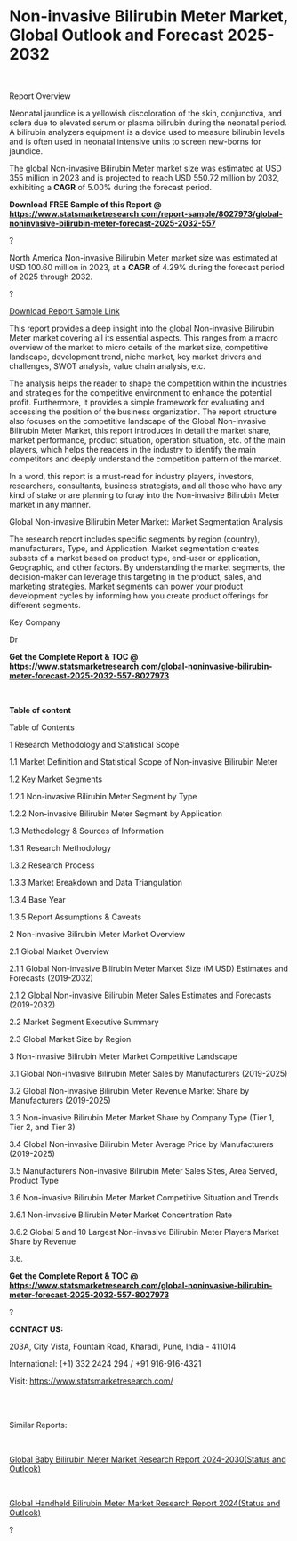 <h1>Non-invasive Bilirubin Meter Market, Global Outlook and Forecast 2025-2032</h1><br/><p>Report Overview</p>
 
 
 
 <p>Neonatal jaundice is a yellowish discoloration of the skin, conjunctiva, and sclera due to elevated serum or plasma bilirubin during the neonatal period. A bilirubin analyzers equipment is a device used to measure bilirubin levels and is often used in neonatal intensive units to screen new-borns for jaundice.</p>
 
 
 
 <p>The global Non-invasive Bilirubin Meter market size was estimated at USD 355 million in 2023 and is projected to reach USD 550.72 million by 2032, exhibiting a <strong>CAGR</strong> of 5.00% during the forecast period.</p>
 
 
 
 <div><b>Download FREE Sample of this Report @ <a href="https://www.statsmarketresearch.com/download-free-sample/8027973/global-noninvasive-bilirubin-meter-forecast-2025-2032-557">https://www.statsmarketresearch.com/report-sample/8027973/global-noninvasive-bilirubin-meter-forecast-2025-2032-557</a></b></div>
 
 
 
 <p>? </p>
 
 
 
 <p>North America Non-invasive Bilirubin Meter market size was estimated at USD 100.60 million in 2023, at a <strong>CAGR</strong> of 4.29% during the forecast period of 2025 through 2032.</p>
 
 
 
 <p>? </p>
 
 
 
 <p><a href="https://www.statsmarketresearch.com/download-free-sample/8027973/global-noninvasive-bilirubin-meter-forecast-2025-2032-557">Download Report Sample Link</a></p>
 
 
 
 <p>This report provides a deep insight into the global Non-invasive Bilirubin Meter market covering all its essential aspects. This ranges from a macro overview of the market to micro details of the market size, competitive landscape, development trend, niche market, key market drivers and challenges, SWOT analysis, value chain analysis, etc.</p>
 
 
 
 <p>The analysis helps the reader to shape the competition within the industries and strategies for the competitive environment to enhance the potential profit. Furthermore, it provides a simple framework for evaluating and accessing the position of the business organization. The report structure also focuses on the competitive landscape of the Global Non-invasive Bilirubin Meter Market, this report introduces in detail the market share, market performance, product situation, operation situation, etc. of the main players, which helps the readers in the industry to identify the main competitors and deeply understand the competition pattern of the market.</p>
 
 
 
 <p>In a word, this report is a must-read for industry players, investors, researchers, consultants, business strategists, and all those who have any kind of stake or are planning to foray into the Non-invasive Bilirubin Meter market in any manner.</p>
 
 
 
 <p>Global Non-invasive Bilirubin Meter Market: Market Segmentation Analysis</p>
 
 
 
 <p>The research report includes specific segments by region (country), manufacturers, Type, and Application. Market segmentation creates subsets of a market based on product type, end-user or application, Geographic, and other factors. By understanding the market segments, the decision-maker can leverage this targeting in the product, sales, and marketing strategies. Market segments can power your product development cycles by informing how you create product offerings for different segments.</p>
 
 
 
 <p>Key Company</p>
 
 
 
 <p>Dr</p>
 
 
 
 <div><b>Get the Complete Report & TOC @ <a href="https://www.statsmarketresearch.com/global-noninvasive-bilirubin-meter-forecast-2025-2032-557-8027973">https://www.statsmarketresearch.com/global-noninvasive-bilirubin-meter-forecast-2025-2032-557-8027973</a></b></div>
 
 
 
 <p><br />
 
 <b>Table of content</b></p>
 
 
 
 <p>Table of Contents<br />
 
 1 Research Methodology and Statistical Scope<br />
 
 1.1 Market Definition and Statistical Scope of Non-invasive Bilirubin Meter<br />
 
 1.2 Key Market Segments<br />
 
 1.2.1 Non-invasive Bilirubin Meter Segment by Type<br />
 
 1.2.2 Non-invasive Bilirubin Meter Segment by Application<br />
 
 1.3 Methodology & Sources of Information<br />
 
 1.3.1 Research Methodology<br />
 
 1.3.2 Research Process<br />
 
 1.3.3 Market Breakdown and Data Triangulation<br />
 
 1.3.4 Base Year<br />
 
 1.3.5 Report Assumptions & Caveats<br />
 
 2 Non-invasive Bilirubin Meter Market Overview<br />
 
 2.1 Global Market Overview<br />
 
 2.1.1 Global Non-invasive Bilirubin Meter Market Size (M USD) Estimates and Forecasts (2019-2032)<br />
 
 2.1.2 Global Non-invasive Bilirubin Meter Sales Estimates and Forecasts (2019-2032)<br />
 
 2.2 Market Segment Executive Summary<br />
 
 2.3 Global Market Size by Region<br />
 
 3 Non-invasive Bilirubin Meter Market Competitive Landscape<br />
 
 3.1 Global Non-invasive Bilirubin Meter Sales by Manufacturers (2019-2025)<br />
 
 3.2 Global Non-invasive Bilirubin Meter Revenue Market Share by Manufacturers (2019-2025)<br />
 
 3.3 Non-invasive Bilirubin Meter Market Share by Company Type (Tier 1, Tier 2, and Tier 3)<br />
 
 3.4 Global Non-invasive Bilirubin Meter Average Price by Manufacturers (2019-2025)<br />
 
 3.5 Manufacturers Non-invasive Bilirubin Meter Sales Sites, Area Served, Product Type<br />
 
 3.6 Non-invasive Bilirubin Meter Market Competitive Situation and Trends<br />
 
 3.6.1 Non-invasive Bilirubin Meter Market Concentration Rate<br />
 
 3.6.2 Global 5 and 10 Largest Non-invasive Bilirubin Meter Players Market Share by Revenue<br />
 
 3.6.</p>
 
 
 
 <div><b>Get the Complete Report & TOC @ <a href="https://www.statsmarketresearch.com/global-noninvasive-bilirubin-meter-forecast-2025-2032-557-8027973">https://www.statsmarketresearch.com/global-noninvasive-bilirubin-meter-forecast-2025-2032-557-8027973</a></b></div>
 
 
 
 <p>? </p>
 
 
 
 <p><b>CONTACT US:</b><br />
 
 203A, City Vista, Fountain Road, Kharadi, Pune, India - 411014<br />
 
 International: (+1) 332 2424 294 / +91 916-916-4321<br />
 
 Visit: <a href="https://www.statsmarketresearch.com/">https://www.statsmarketresearch.com/</a><br />
 
 <br />
 
 <br />
 
 Similar Reports:<br />
 
 <br />
 
 <a href="https://www.statsmarketresearch.com/global-baby-bilirubin-meter-2024-2030-820-7949787">Global Baby Bilirubin Meter Market Research Report 2024-2030(Status and Outlook)</a><br />
 
 <br />
 
 <a href="https://www.statsmarketresearch.com/global-hheld-bilirubin-meter-2024-788-7936280">Global Handheld Bilirubin Meter Market Research Report 2024(Status and Outlook)</a><br />
 
 ? </p>